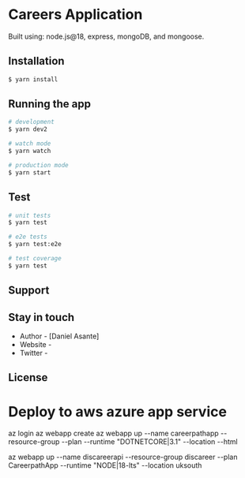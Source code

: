 # Careers Application

Built using: node.js@18, express, mongoDB, and mongoose.

## Installation

```bash
$ yarn install
```

## Running the app

```bash
# development
$ yarn dev2

# watch mode
$ yarn watch

# production mode
$ yarn start
```
<!-- TODO -->
## Test

```bash
# unit tests
$ yarn test

# e2e tests
$ yarn test:e2e

# test coverage
$ yarn test
```
## Support

## Stay in touch

- Author - [Daniel Asante]
- Website - []()
- Twitter - []()

## License

# Deploy to aws azure app service
az login
az webapp create
az webapp up --name careerpathapp --resource-group <resource-group> --plan <app-service-plan> --runtime "DOTNETCORE|3.1" --location <region> --html

az webapp up --name discareerapi --resource-group discareer --plan CareerpathApp --runtime "NODE|18-lts" --location uksouth
